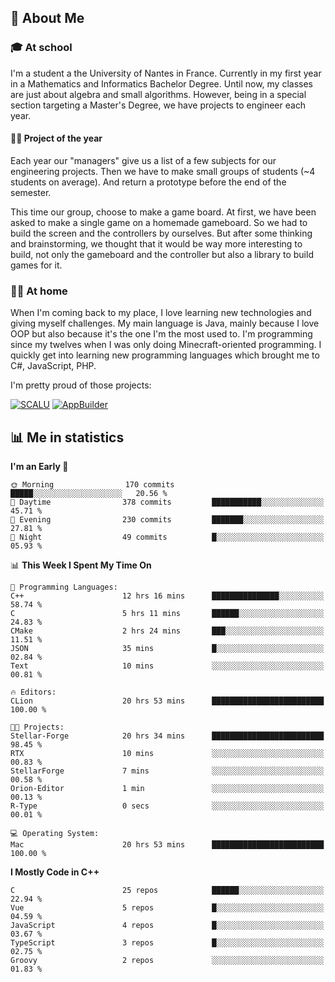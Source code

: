 ## 👀 About Me

### 🎓 At school

I'm a student a the University of Nantes in France. Currently in my first year in a Mathematics and Informatics Bachelor Degree. Until now, my classes are just about algebra and small algorithms. However, being in a special section targeting a Master's Degree, we have projects to engineer each year. 

#### 🔧🔬 Project of the year

Each year our "managers" give us a list of a few subjects for our engineering projects. Then we have to make small groups of students (~4 students on average). And return a prototype before the end of the semester.

This time our group, choose to make a game board. At first, we have been asked to make a single game on a homemade gameboard. So we had to build the screen and the controllers by ourselves. 
But after some thinking and brainstorming, we thought that it would be way more interesting to build, not only the gameboard and the controller but also a library to build games for it.

### 👨‍💻 At home

When I'm coming back to my place, I love learning new technologies and giving myself challenges. My main language is Java, mainly because I love OOP but also because it's the one I'm the most used to. I'm programming since my twelves when I was only doing Minecraft-oriented programming.  I quickly get into learning new programming languages which brought me to C#, JavaScript, PHP. 

I'm pretty proud of those projects:

[![SCALU](https://github-readme-stats.vercel.app/api/pin?username=renardfute&repo=SCALU)](https://github.com/renardfute/scalu)
[![AppBuilder](https://github-readme-stats.vercel.app/api/pin?username=pulsedev2&repo=AppBuilder)](https://github.com/pulsedev2/AppBuilder)

## 📊 Me in statistics
<!--START_SECTION:waka-->
**I'm an Early 🐤** 

```text
🌞 Morning                170 commits         █████░░░░░░░░░░░░░░░░░░░░   20.56 % 
🌆 Daytime                378 commits         ███████████░░░░░░░░░░░░░░   45.71 % 
🌃 Evening                230 commits         ███████░░░░░░░░░░░░░░░░░░   27.81 % 
🌙 Night                  49 commits          █░░░░░░░░░░░░░░░░░░░░░░░░   05.93 % 
```


📊 **This Week I Spent My Time On** 

```text
💬 Programming Languages: 
C++                      12 hrs 16 mins      ███████████████░░░░░░░░░░   58.74 % 
C                        5 hrs 11 mins       ██████░░░░░░░░░░░░░░░░░░░   24.83 % 
CMake                    2 hrs 24 mins       ███░░░░░░░░░░░░░░░░░░░░░░   11.51 % 
JSON                     35 mins             █░░░░░░░░░░░░░░░░░░░░░░░░   02.84 % 
Text                     10 mins             ░░░░░░░░░░░░░░░░░░░░░░░░░   00.81 % 

🔥 Editors: 
CLion                    20 hrs 53 mins      █████████████████████████   100.00 % 

🐱‍💻 Projects: 
Stellar-Forge            20 hrs 34 mins      █████████████████████████   98.45 % 
RTX                      10 mins             ░░░░░░░░░░░░░░░░░░░░░░░░░   00.83 % 
StellarForge             7 mins              ░░░░░░░░░░░░░░░░░░░░░░░░░   00.58 % 
Orion-Editor             1 min               ░░░░░░░░░░░░░░░░░░░░░░░░░   00.13 % 
R-Type                   0 secs              ░░░░░░░░░░░░░░░░░░░░░░░░░   00.01 % 

💻 Operating System: 
Mac                      20 hrs 53 mins      █████████████████████████   100.00 % 
```

**I Mostly Code in C++** 

```text
C                        25 repos            ██████░░░░░░░░░░░░░░░░░░░   22.94 % 
Vue                      5 repos             █░░░░░░░░░░░░░░░░░░░░░░░░   04.59 % 
JavaScript               4 repos             █░░░░░░░░░░░░░░░░░░░░░░░░   03.67 % 
TypeScript               3 repos             █░░░░░░░░░░░░░░░░░░░░░░░░   02.75 % 
Groovy                   2 repos             ░░░░░░░░░░░░░░░░░░░░░░░░░   01.83 % 
```




<!--END_SECTION:waka-->
